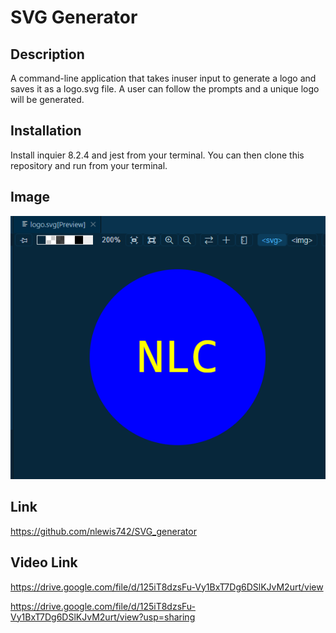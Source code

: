 # SVG Generator

## Description

A command-line application that takes inuser input to generate a logo and saves it as a logo.svg file. A user can follow the prompts and a unique logo will be generated.

## Installation
Install inquier 8.2.4 and jest from your terminal. You can then clone this repository and run from your terminal.

## Image

![alt text](./Assets/Capture.PNG)

## Link

https://github.com/nlewis742/SVG_generator

## Video Link

https://drive.google.com/file/d/125iT8dzsFu-Vy1BxT7Dg6DSlKJvM2urt/view

https://drive.google.com/file/d/125iT8dzsFu-Vy1BxT7Dg6DSlKJvM2urt/view?usp=sharing
